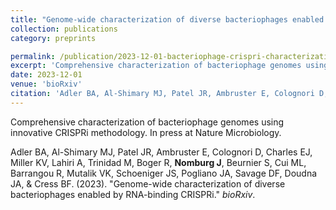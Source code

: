 ```yaml
---
title: "Genome-wide characterization of diverse bacteriophages enabled by RNA-binding CRISPRi"
collection: publications
category: preprints

permalink: /publication/2023-12-01-bacteriophage-crispri-characterization
excerpt: 'Comprehensive characterization of bacteriophage genomes using innovative CRISPRi methodology. In press at Nature Microbiology.'
date: 2023-12-01
venue: 'bioRxiv'
citation: 'Adler BA, Al-Shimary MJ, Patel JR, Ambruster E, Colognori D, Charles EJ, Miller KV, Lahiri A, Trinidad M, Boger R, Nomburg J, Beurnier S, Cui ML, Barrangou R, Mutalik VK, Schoeniger JS, Pogliano JA, Savage DF, Doudna JA, &amp; Cress BF. (2023). &quot;Genome-wide characterization of diverse bacteriophages enabled by RNA-binding CRISPRi.&quot; <i>bioRxiv</i>.'
---
```


Comprehensive characterization of bacteriophage genomes using innovative CRISPRi methodology. In press at Nature Microbiology.


Adler BA, Al-Shimary MJ, Patel JR, Ambruster E, Colognori D, Charles EJ, Miller KV, Lahiri A, Trinidad M, Boger R, **Nomburg J**, Beurnier S, Cui ML, Barrangou R, Mutalik VK, Schoeniger JS, Pogliano JA, Savage DF, Doudna JA, &amp; Cress BF. (2023). &quot;Genome-wide characterization of diverse bacteriophages enabled by RNA-binding CRISPRi.&quot; <i>bioRxiv</i>.